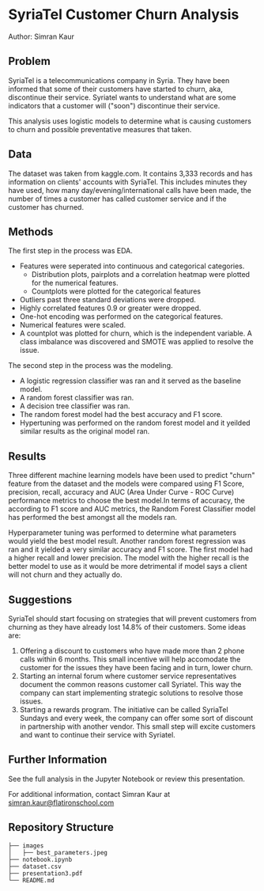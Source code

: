 # SyriaTel Customer Churn Analysis

Author: Simran Kaur

## Problem

SyriaTel is a telecommunications company in Syria. They have been informed that some of their customers have started to churn, aka, discontinue their service. Syriatel wants to understand what are some indicators that a customer will ("soon") discontinue their service.

This analysis uses logistic models to determine what is causing customers to churn and possible preventative measures that taken. 

## Data 

The dataset was taken from kaggle.com. It contains 3,333 records and has information on clients' accounts with SyriaTel. This includes minutes they have used, how many day/evening/international calls have been made, the number of times a customer has called customer service and if the customer has churned. 

## Methods

The first step in the process was EDA. 
* Features were seperated into continuous and categorical categories. 
    * Distribution plots, pairplots and a correlation heatmap were plotted for the numerical features.
    * Countplots were plotted for the categorical features
* Outliers past three standard deviations were dropped.
* Highly correlated features 0.9 or greater were dropped. 
* One-hot encoding was performed on the categorical features.
* Numerical features were scaled.
* A countplot was plotted for churn, which is the independent variable. A class imbalance was discovered and SMOTE was applied to resolve the issue. 

The second step in the process was the modeling. 
* A logistic regression classifier was ran and it served as the baseline model. 
* A random forest classifier was ran. 
* A decision tree classifier was ran. 
* The random forest model had the best accuracy and F1 score. 
* Hypertuning was performed on the random forest model and it yeilded similar results as the original model ran.

## Results

Three different machine learning models have been used to predict "churn" feature from the dataset and the models were compared using F1 Score, precision, recall, accuracy and AUC (Area Under Curve - ROC Curve) performance metrics to choose the best model.In terms of accuracy, the according to F1 score and AUC metrics, the Random Forest Classifier model has performed the best amongst all the models ran.

Hyperparameter tuning was performed to determine what parameters would yield the best model result. Another random forest regression was ran and it yielded a very similar accuracy and F1 score. The first model had a higher recall and lower precision. The model with the higher recall is the better model to use as it would be more detrimental if model says a client will not churn and they actually do. 

## Suggestions

SyriaTel should start focusing on strategies that will prevent customers from churning as they have already lost 14.8% of their customers. Some ideas are:
1. Offering a discount to customers who have made more than 2 phone calls within 6 months. This small incentive will help accomodate the customer for the issues they have been facing and in turn, lower churn.
2. Starting an internal forum where customer service representatives document the common reasons customer call Syriatel. This way the company can start implementing strategic solutions to resolve those issues.
3. Starting a rewards program. The initiative can be called SyriaTel Sundays and every week, the company can offer some sort of discount in partnership with another vendor. This small step will excite customers and want to continue their service with Syriatel.


## Further Information

See the full analysis in the Jupyter Notebook or review this presentation.

For additional information, contact Simran Kaur at simran.kaur@flatironschool.com

## Repository Structure
```
├── images
│   ├── best_parameters.jpeg
├── notebook.ipynb
├── dataset.csv
├── presentation3.pdf
└── README.md
